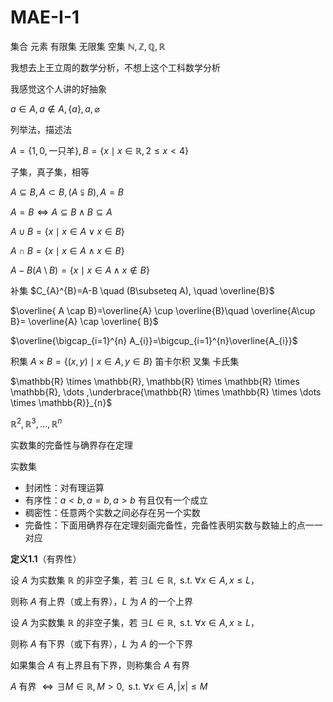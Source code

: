 # MAE-I-1

集合 元素 有限集 无限集 空集 $\mathbb{N,Z,Q,R}$

我想去上王立周的数学分析，不想上这个工科数学分析

我感觉这个人讲的好抽象

$a \in A, a \not\in A,\{ a\}, a, \varnothing$

列举法，描述法

$A=\{ 1, 0, \text{一只羊} \}, B=\{ x\mid x \in \mathbb{R},2\leq x<4 \}$

子集，真子集，相等

$A\subseteq B, A\subset B,(A \subsetneqq B), A=B$

$A=B \iff A \subseteq B \wedge B\subseteq A$

$A\cup B=\{ x \mid x \in A \vee x \in B \}$

$A \cap B = \{  x \mid x \in A \wedge x \in B \}$

$A-B(A\setminus B)=\{ x \mid x \in A \wedge x\not\in B \}$

补集 $C_{A}^{B}=A-B \quad (B\subseteq A), \quad \overline{B}$

$\overline{ A \cap B}=\overline{A} \cup \overline{B}\quad \overline{A\cup B}= \overline{A} \cap \overline{ B}$

$\overline{\bigcap_{i=1}^{n} A_{i}}=\bigcup_{i=1}^{n}\overline{A_{i}}$

积集 $A\times B=\{ (x, y) \mid x \in A, y \in B \}$ 笛卡尔积 叉集 卡氏集

$\mathbb{R} \times \mathbb{R}, \mathbb{R} \times \mathbb{R} \times \mathbb{R},  \dots ,\underbrace{\mathbb{R} \times \mathbb{R} \times \dots \times \mathbb{R}}_{n}$

$\mathbb{R}^{2}, \mathbb{R}^{3}, \dots, \mathbb{R}^{n}$

实数集的完备性与确界存在定理

实数集

- 封闭性：对有理运算
- 有序性：$a<b,a=b,a>b$ 有且仅有一个成立
- 稠密性：任意两个实数之间必存在另一个实数
- 完备性：下面用确界存在定理刻画完备性，完备性表明实数与数轴上的点一一对应

**定义1.1**（有界性）

设 $A$ 为实数集 $\mathbb{R}$ 的非空子集，若 $\exists L \in \mathbb{R},\text{ s.t. } \forall x \in A, x\leq L$，

则称 $A$ 有上界（或上有界），$L$ 为 $A$ 的一个上界

设 $A$ 为实数集 $\mathbb{R}$ 的非空子集，若 $\exists L \in \mathbb{R},\text{ s.t. } \forall x \in A, x\geq L$，

则称 $A$ 有下界（或下有界），$L$ 为 $A$ 的一个下界

如果集合 $A$ 有上界且有下界，则称集合 $A$ 有界

$A$ 有界 $\iff \exists M \in \mathbb{R}, M >0,\text{ s.t. } \forall x \in A  ,  |x| \leq M$
